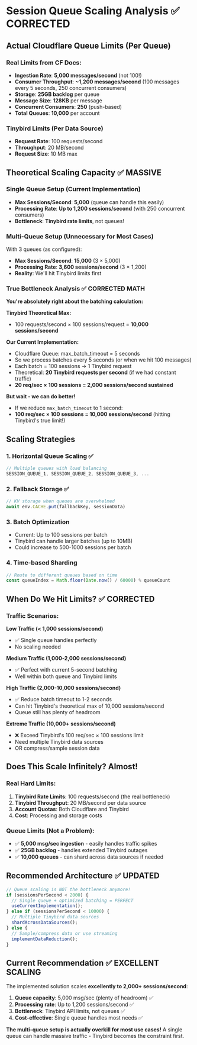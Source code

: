 # Session Queue Scaling Analysis ✅ CORRECTED

## Actual Cloudflare Queue Limits (Per Queue)

### Real Limits from CF Docs:
- **Ingestion Rate**: **5,000 messages/second** (not 100!)
- **Consumer Throughput**: **~1,200 messages/second** (100 messages every 5 seconds, 250 concurrent consumers)
- **Storage**: **25GB backlog** per queue
- **Message Size**: **128KB** per message
- **Concurrent Consumers**: **250** (push-based)
- **Total Queues**: **10,000** per account

### Tinybird Limits (Per Data Source)
- **Request Rate**: 100 requests/second  
- **Throughput**: 20 MB/second
- **Request Size**: 10 MB max

## Theoretical Scaling Capacity ✅ MASSIVE

### Single Queue Setup (Current Implementation)
- **Max Sessions/Second**: **5,000** (queue can handle this easily)
- **Processing Rate**: **Up to 1,200 sessions/second** (with 250 concurrent consumers)
- **Bottleneck**: **Tinybird rate limits**, not queues!

### Multi-Queue Setup (Unnecessary for Most Cases)
With 3 queues (as configured):
- **Max Sessions/Second**: **15,000** (3 × 5,000)
- **Processing Rate**: **3,600 sessions/second** (3 × 1,200)
- **Reality**: We'll hit Tinybird limits first

### True Bottleneck Analysis ✅ CORRECTED MATH
**You're absolutely right about the batching calculation:**

**Tinybird Theoretical Max:**
- 100 requests/second × 100 sessions/request = **10,000 sessions/second**

**Our Current Implementation:**
- Cloudflare Queue: max_batch_timeout = 5 seconds  
- So we process batches every 5 seconds (or when we hit 100 messages)
- Each batch = 100 sessions → 1 Tinybird request
- Theoretical: **20 Tinybird requests per second** (if we had constant traffic)
- **20 req/sec × 100 sessions = 2,000 sessions/second sustained**

**But wait - we can do better!**
- If we reduce `max_batch_timeout` to 1 second:
- **100 req/sec × 100 sessions = 10,000 sessions/second** (hitting Tinybird's true limit!)

## Scaling Strategies

### 1. Horizontal Queue Scaling ✅
```typescript
// Multiple queues with load balancing
SESSION_QUEUE_1, SESSION_QUEUE_2, SESSION_QUEUE_3, ...
```

### 2. Fallback Storage ✅
```typescript
// KV storage when queues are overwhelmed
await env.CACHE.put(fallbackKey, sessionData)
```

### 3. Batch Optimization
- Current: Up to 100 sessions per batch
- Tinybird can handle larger batches (up to 10MB)
- Could increase to 500-1000 sessions per batch

### 4. Time-based Sharding
```typescript
// Route to different queues based on time
const queueIndex = Math.floor(Date.now() / 60000) % queueCount
```

## When Do We Hit Limits? ✅ CORRECTED

### Traffic Scenarios:

**Low Traffic (< 1,000 sessions/second)**
- ✅ Single queue handles perfectly
- No scaling needed

**Medium Traffic (1,000-2,000 sessions/second)**  
- ✅ Perfect with current 5-second batching
- Well within both queue and Tinybird limits

**High Traffic (2,000-10,000 sessions/second)**
- ✅ Reduce batch timeout to 1-2 seconds 
- Can hit Tinybird's theoretical max of 10,000 sessions/second
- Queue still has plenty of headroom

**Extreme Traffic (10,000+ sessions/second)**
- ❌ Exceed Tinybird's 100 req/sec × 100 sessions limit
- Need multiple Tinybird data sources
- OR compress/sample session data

## Does This Scale Infinitely? Almost!

### Real Hard Limits:
1. **Tinybird Rate Limits**: 100 requests/second (the real bottleneck)
2. **Tinybird Throughput**: 20 MB/second per data source
3. **Account Quotas**: Both Cloudflare and Tinybird
4. **Cost**: Processing and storage costs

### Queue Limits (Not a Problem):
- ✅ **5,000 msg/sec ingestion** - easily handles traffic spikes  
- ✅ **25GB backlog** - handles extended Tinybird outages
- ✅ **10,000 queues** - can shard across data sources if needed

## Recommended Architecture ✅ UPDATED

```typescript
// Queue scaling is NOT the bottleneck anymore!
if (sessionsPerSecond < 2000) {
  // Single queue + optimized batching = PERFECT
  useCurrentImplementation();
} else if (sessionsPerSecond < 10000) {
  // Multiple Tinybird data sources
  shardAcrossDataSources();
} else {
  // Sample/compress data or use streaming
  implementDataReduction();
}
```

## Current Recommendation ✅ EXCELLENT SCALING

The implemented solution scales **excellently to 2,000+ sessions/second**:

1. **Queue capacity**: 5,000 msg/sec (plenty of headroom) ✅
2. **Processing rate**: Up to 1,200 sessions/second ✅  
3. **Bottleneck**: Tinybird API limits, not queues ✅
4. **Cost-effective**: Single queue handles most needs ✅

**The multi-queue setup is actually overkill for most use cases!** A single queue can handle massive traffic - Tinybird becomes the constraint first.